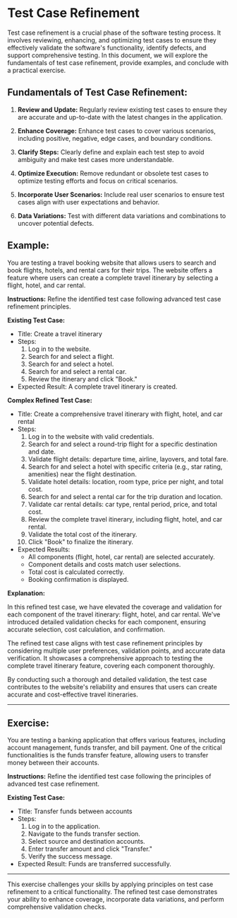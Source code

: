 # Test Case Refinement

Test case refinement is a crucial phase of the software testing process. It involves reviewing, enhancing, and optimizing test cases to ensure they effectively validate the software's functionality, identify defects, and support comprehensive testing. In this document, we will explore the fundamentals of test case refinement, provide examples, and conclude with a practical exercise.

## Fundamentals of Test Case Refinement:

1. **Review and Update:** Regularly review existing test cases to ensure they are accurate and up-to-date with the latest changes in the application.

2. **Enhance Coverage:** Enhance test cases to cover various scenarios, including positive, negative, edge cases, and boundary conditions.

3. **Clarify Steps:** Clearly define and explain each test step to avoid ambiguity and make test cases more understandable.

4. **Optimize Execution:** Remove redundant or obsolete test cases to optimize testing efforts and focus on critical scenarios.

5. **Incorporate User Scenarios:** Include real user scenarios to ensure test cases align with user expectations and behavior.

6. **Data Variations:** Test with different data variations and combinations to uncover potential defects.

## Example:
You are testing a travel booking website that allows users to search and book flights, hotels, and rental cars for their trips. The website offers a feature where users can create a complete travel itinerary by selecting a flight, hotel, and car rental.

**Instructions:**
Refine the identified test case following advanced test case refinement principles.

**Existing Test Case:**
- Title: Create a travel itinerary
- Steps:
   1. Log in to the website.
   2. Search for and select a flight.
   3. Search for and select a hotel.
   4. Search for and select a rental car.
   5. Review the itinerary and click "Book."
- Expected Result: A complete travel itinerary is created.

**Complex Refined Test Case:**
- Title: Create a comprehensive travel itinerary with flight, hotel, and car rental
- Steps:
   1. Log in to the website with valid credentials.
   2. Search for and select a round-trip flight for a specific destination and date.
   3. Validate flight details: departure time, airline, layovers, and total fare.
   4. Search for and select a hotel with specific criteria (e.g., star rating, amenities) near the flight destination.
   5. Validate hotel details: location, room type, price per night, and total cost.
   6. Search for and select a rental car for the trip duration and location.
   7. Validate car rental details: car type, rental period, price, and total cost.
   8. Review the complete travel itinerary, including flight, hotel, and car rental.
   9. Validate the total cost of the itinerary.
   10. Click "Book" to finalize the itinerary.
- Expected Results:
   - All components (flight, hotel, car rental) are selected accurately.
   - Component details and costs match user selections.
   - Total cost is calculated correctly.
   - Booking confirmation is displayed.

**Explanation:**

In this refined test case, we have elevated the coverage and validation for each component of the travel itinerary: flight, hotel, and car rental. We've introduced detailed validation checks for each component, ensuring accurate selection, cost calculation, and confirmation.

The refined test case aligns with test case refinement principles by considering multiple user preferences, validation points, and accurate data verification. It showcases a comprehensive approach to testing the complete travel itinerary feature, covering each component thoroughly.

By conducting such a thorough and detailed validation, the test case contributes to the website's reliability and ensures that users can create accurate and cost-effective travel itineraries.

---

## Exercise:

You are testing a banking application that offers various features, including account management, funds transfer, and bill payment. One of the critical functionalities is the funds transfer feature, allowing users to transfer money between their accounts.

**Instructions:**
Refine the identified test case following the principles of advanced test case refinement.

**Existing Test Case:**
- Title: Transfer funds between accounts
- Steps:
   1. Log in to the application.
   2. Navigate to the funds transfer section.
   3. Select source and destination accounts.
   4. Enter transfer amount and click "Transfer."
   5. Verify the success message.
- Expected Result: Funds are transferred successfully.

---

This exercise challenges your skills by applying principles on test case refinement to a critical functionality. The refined test case demonstrates your ability to enhance coverage, incorporate data variations, and perform comprehensive validation checks.
